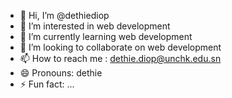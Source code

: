 - 👋 Hi, I’m @dethiediop
- 👀 I’m interested in web development
- 🌱 I’m currently learning web development
- 💞️ I’m looking to collaborate on web development
- 📫 How to reach me : dethie.diop@unchk.edu.sn
- 😄 Pronouns: dethie
- ⚡ Fun fact: ...

<!---
dethiediop/dethiediop is a ✨ special ✨ repository because its `README.md` (this file) appears on your GitHub profile.
You can click the Preview link to take a look at your changes.
--->
